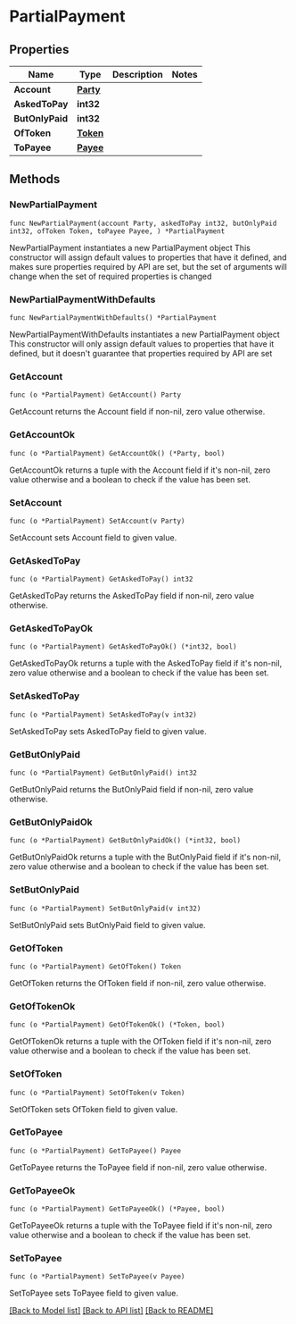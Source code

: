 # PartialPayment

## Properties

Name | Type | Description | Notes
------------ | ------------- | ------------- | -------------
**Account** | [**Party**](Party.md) |  | 
**AskedToPay** | **int32** |  | 
**ButOnlyPaid** | **int32** |  | 
**OfToken** | [**Token**](Token.md) |  | 
**ToPayee** | [**Payee**](Payee.md) |  | 

## Methods

### NewPartialPayment

`func NewPartialPayment(account Party, askedToPay int32, butOnlyPaid int32, ofToken Token, toPayee Payee, ) *PartialPayment`

NewPartialPayment instantiates a new PartialPayment object
This constructor will assign default values to properties that have it defined,
and makes sure properties required by API are set, but the set of arguments
will change when the set of required properties is changed

### NewPartialPaymentWithDefaults

`func NewPartialPaymentWithDefaults() *PartialPayment`

NewPartialPaymentWithDefaults instantiates a new PartialPayment object
This constructor will only assign default values to properties that have it defined,
but it doesn't guarantee that properties required by API are set

### GetAccount

`func (o *PartialPayment) GetAccount() Party`

GetAccount returns the Account field if non-nil, zero value otherwise.

### GetAccountOk

`func (o *PartialPayment) GetAccountOk() (*Party, bool)`

GetAccountOk returns a tuple with the Account field if it's non-nil, zero value otherwise
and a boolean to check if the value has been set.

### SetAccount

`func (o *PartialPayment) SetAccount(v Party)`

SetAccount sets Account field to given value.


### GetAskedToPay

`func (o *PartialPayment) GetAskedToPay() int32`

GetAskedToPay returns the AskedToPay field if non-nil, zero value otherwise.

### GetAskedToPayOk

`func (o *PartialPayment) GetAskedToPayOk() (*int32, bool)`

GetAskedToPayOk returns a tuple with the AskedToPay field if it's non-nil, zero value otherwise
and a boolean to check if the value has been set.

### SetAskedToPay

`func (o *PartialPayment) SetAskedToPay(v int32)`

SetAskedToPay sets AskedToPay field to given value.


### GetButOnlyPaid

`func (o *PartialPayment) GetButOnlyPaid() int32`

GetButOnlyPaid returns the ButOnlyPaid field if non-nil, zero value otherwise.

### GetButOnlyPaidOk

`func (o *PartialPayment) GetButOnlyPaidOk() (*int32, bool)`

GetButOnlyPaidOk returns a tuple with the ButOnlyPaid field if it's non-nil, zero value otherwise
and a boolean to check if the value has been set.

### SetButOnlyPaid

`func (o *PartialPayment) SetButOnlyPaid(v int32)`

SetButOnlyPaid sets ButOnlyPaid field to given value.


### GetOfToken

`func (o *PartialPayment) GetOfToken() Token`

GetOfToken returns the OfToken field if non-nil, zero value otherwise.

### GetOfTokenOk

`func (o *PartialPayment) GetOfTokenOk() (*Token, bool)`

GetOfTokenOk returns a tuple with the OfToken field if it's non-nil, zero value otherwise
and a boolean to check if the value has been set.

### SetOfToken

`func (o *PartialPayment) SetOfToken(v Token)`

SetOfToken sets OfToken field to given value.


### GetToPayee

`func (o *PartialPayment) GetToPayee() Payee`

GetToPayee returns the ToPayee field if non-nil, zero value otherwise.

### GetToPayeeOk

`func (o *PartialPayment) GetToPayeeOk() (*Payee, bool)`

GetToPayeeOk returns a tuple with the ToPayee field if it's non-nil, zero value otherwise
and a boolean to check if the value has been set.

### SetToPayee

`func (o *PartialPayment) SetToPayee(v Payee)`

SetToPayee sets ToPayee field to given value.



[[Back to Model list]](../README.md#documentation-for-models) [[Back to API list]](../README.md#documentation-for-api-endpoints) [[Back to README]](../README.md)


